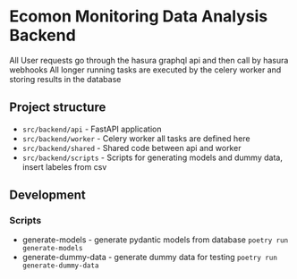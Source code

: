 # Ecomon Monitoring Data Analysis Backend

All User requests go through the hasura graphql api and then call by hasura webhooks
All longer running tasks are executed by the celery worker and storing results in the database

## Project structure

- `src/backend/api` - FastAPI application
- `src/backend/worker` - Celery worker all tasks are defined here
- `src/backend/shared` - Shared code between api and worker
- `src/backend/scripts` - Scripts for generating models and dummy data, insert labeles from csv

## Development

### Scripts

- generate-models - generate pydantic models from database `poetry run generate-models`
- generate-dummy-data - generate dummy data for testing `poetry run generate-dummy-data`
